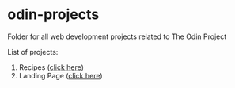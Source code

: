 # odin-projects
Folder for all web development projects related to The Odin Project

List of projects:
1. Recipes ([click here](https://obhi1kenobhi.github.io/odin-projects/recipes-project/index.html))
2. Landing Page ([click here](https://obhi1kenobhi.github.io/odin-projects/landing-page/index.html))

